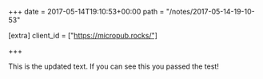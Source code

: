 +++
date = 2017-05-14T19:10:53+00:00
path = "/notes/2017-05-14-19-10-53"

[extra]
client_id = ["https://micropub.rocks/"]

+++

This is the updated text. If you can see this you passed the test!